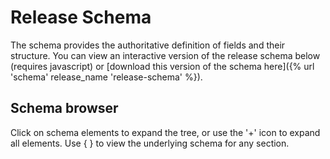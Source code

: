 

# Release Schema

<span class="lead">The schema provides the authoritative definition of fields and their structure. You can view an interactive version of the release schema below (requires javascript) or [download this version of the schema here]({% url 'schema' release_name 'release-schema' %}).</span>

## Schema browser

Click on schema elements to expand the tree, or use the '+' icon to expand all elements. Use { } to view the underlying schema for any section.

<script src="{{ STATIC_URL }}docson/widget.js" data-schema="{% url 'schema' release_name 'release-schema' %}"></script>
